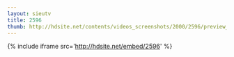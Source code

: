 ```yaml
---
layout: sieutv
title: 2596
thumb: http://hdsite.net/contents/videos_screenshots/2000/2596/preview_360p.mp4.jpg
---
```

{% include iframe src='http://hdsite.net/embed/2596' %}
 
